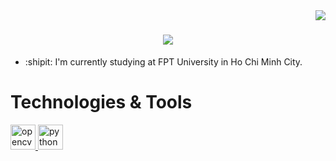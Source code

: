 <img align="right" src="https://visitor-badge.laobi.icu/badge?page_id=zienk.zienk" />

<h1 align="center">
    <img src="https://readme-typing-svg.herokuapp.com/?font=Righteous&size=35&color=F77233&center=true&vCenter=true&width=500&height=70&duration=4000&lines=Yoooo+brooo!+👊;+I'm+ZienK!;I;love💞;cat😸" />
</h1>

-  :shipit: I'm currently studying at FPT University in Ho Chi Minh City.
# Technologies & Tools 
 
<p align="left"> <a href="https://www.w3schools.com/c/c_intro.php" target="_blank" rel="noreferrer"> <img src="https://upload.wikimedia.org/wikipedia/commons/1/19/C_Logo.png" alt="opencv" width="40" height="40"/> </a> <a href="https://www.java.com/en/" target="_blank" rel="noreferrer"> <img src="https://encrypted-tbn0.gstatic.com/images?q=tbn:ANd9GcQSKJCNaNUeMFBN-OQijlZbhGt1vwGwLw0xI_Xqjyd_VA&s" alt="python" width="40" height="40"/>  </a> </p>
